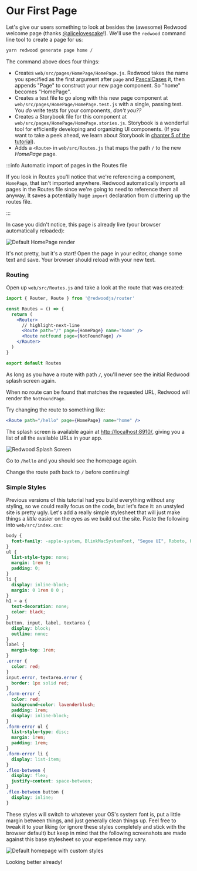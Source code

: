 # Our First Page

Let's give our users something to look at besides the (awesome) Redwood welcome page (thanks [@alicelovescake](https://github.com/alicelovescake)!). We'll use the `redwood` command line tool to create a page for us:

```bash
yarn redwood generate page home /
```

The command above does four things:

- Creates `web/src/pages/HomePage/HomePage.js`. Redwood takes the name you specified as the first argument after `page` and [PascalCases](https://techterms.com/definition/pascalcase) it, then appends "Page" to construct your new page component. So "home" becomes "HomePage".
- Creates a test file to go along with this new page component at `web/src/pages/HomePage/HomePage.test.js` with a single, passing test. You _do_ write tests for your components, _don't you??_
- Creates a Storybook file for this component at `web/src/pages/HomePage/HomePage.stories.js`. Storybook is a wonderful tool for efficiently developing and organizing UI components. (If you want to take a peek ahead, we learn about Storybook in [chapter 5 of the tutorial](../chapter5/storybook.md)).
- Adds a `<Route>` in `web/src/Routes.js` that maps the path `/` to the new _HomePage_ page.

:::info Automatic import of pages in the Routes file

If you look in Routes you'll notice that we're referencing a component, `HomePage`, that isn't imported anywhere. Redwood automatically imports all pages in the Routes file since we're going to need to reference them all anyway. It saves a potentially huge `import` declaration from cluttering up the routes file.

:::

In case you didn't notice, this page is already live (your browser automatically reloaded):

![Default HomePage render](https://user-images.githubusercontent.com/300/148600239-6a147031-74bb-43e8-b4ef-776b4e2a2cc5.png)

It's not pretty, but it's a start! Open the page in your editor, change some text and save. Your browser should reload with your new text.

### Routing

Open up `web/src/Routes.js` and take a look at the route that was created:

```jsx title="web/src/Routes.js"
import { Router, Route } from '@redwoodjs/router'

const Routes = () => {
  return (
    <Router>
      // highlight-next-line
      <Route path="/" page={HomePage} name="home" />
      <Route notfound page={NotFoundPage} />
    </Router>
  )
}

export default Routes
```

As long as you have a route with path `/`, you'll never see the initial Redwood splash screen again.

When no route can be found that matches the requested URL, Redwood will render the `NotFoundPage`.

Try changing the route to something like:

```jsx
<Route path="/hello" page={HomePage} name="home" />
```

The splash screen is available again at [http://localhost:8910/](http://localhost:8910/), giving you a list of all the available URLs in your app.

![Redwood Splash Screen](https://user-images.githubusercontent.com/17789536/160120107-1157af8e-4cbd-4ec8-b3aa-8adb28ea6eaf.png)

Go to `/hello` and you should see the homepage again.

Change the route path back to `/` before continuing!

### Simple Styles

Previous versions of this tutorial had you build everything without any styling, so we could really focus on the code, but let's face it: an unstyled site is pretty ugly. Let's add a really simple stylesheet that will just make things a *little* easier on the eyes as we build out the site. Paste the following into `web/src/index.css`:

```css title="web/src/index.css"
body {
  font-family: -apple-system, BlinkMacSystemFont, "Segoe UI", Roboto, Helvetica, Arial, sans-serif, "Apple Color Emoji", "Segoe UI Emoji", "Segoe UI Symbol";
}
ul {
  list-style-type: none;
  margin: 1rem 0;
  padding: 0;
}
li {
  display: inline-block;
  margin: 0 1rem 0 0 ;
}
h1 > a {
  text-decoration: none;
  color: black;
}
button, input, label, textarea {
  display: block;
  outline: none;
}
label {
  margin-top: 1rem;
}
.error {
  color: red;
}
input.error, textarea.error {
  border: 1px solid red;
}
.form-error {
  color: red;
  background-color: lavenderblush;
  padding: 1rem;
  display: inline-block;
}
.form-error ul {
  list-style-type: disc;
  margin: 1rem;
  padding: 1rem;
}
.form-error li {
  display: list-item;
}
.flex-between {
  display: flex;
  justify-content: space-between;
}
.flex-between button {
  display: inline;
}
```

These styles will switch to whatever your OS's system font is, put a little margin between things, and just generally clean things up. Feel free to tweak it to your liking (or ignore these styles completely and stick with the browser default) but keep in mind that the following screenshots are made against this base stylesheet so your experience may vary.

![Default homepage with custom styles](https://user-images.githubusercontent.com/300/148600516-f8e048aa-451f-46f0-9749-078d63fe7b07.png)

Looking better already!
